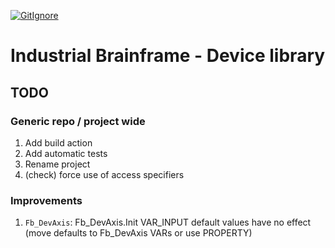 [![GitIgnore](../../actions/workflows/GitIgnore.yml/badge.svg)](../../actions/workflows/GitIgnore.yml)

# Industrial Brainframe - Device library

## TODO

### Generic repo / project wide

1. Add build action
1. Add automatic tests
1. Rename project
1. (check) force use of access specifiers

### Improvements

1. `Fb_DevAxis`: Fb_DevAxis.Init VAR_INPUT default values have no effect (move defaults to Fb_DevAxis VARs or use PROPERTY)


